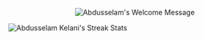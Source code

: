 <p align="center">	
	<img alt="Abdusselam's Welcome Message"
		 src="https://readme-typing-svg.herokuapp.com/?lines=👋+Hey+there+I'm+Abdalsalam+🇵🇸&center=true&width=450&height=55">
</p>



 <img alt="Abdusselam Kelani's Streak Stats"
     src="https://github-readme-streak-stats.herokuapp.com/?user=abdkelanii&theme=black-ice&hide_border=true&stroke=0000&background=0D1117&ring=60D9FA&fire=60D9FA&currStreakLabel=60D9FA&center"/>


